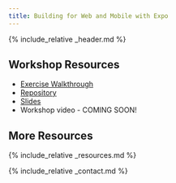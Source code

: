 ```yaml
---
title: Building for Web and Mobile with Expo
---
```


{% include_relative _header.md %}

## Workshop Resources

- [Exercise Walkthrough](./exercise)
- [Repository](https://github.com/CodingItWrong/rnweb-workshop-app)
- [Slides](https://www.slideshare.net/JoshJustice1/building-for-mobile-and-web-with-expo-react-day-berlin-2022)
- Workshop video - COMING SOON!

## More Resources

{% include_relative _resources.md %}

{% include_relative _contact.md %}
